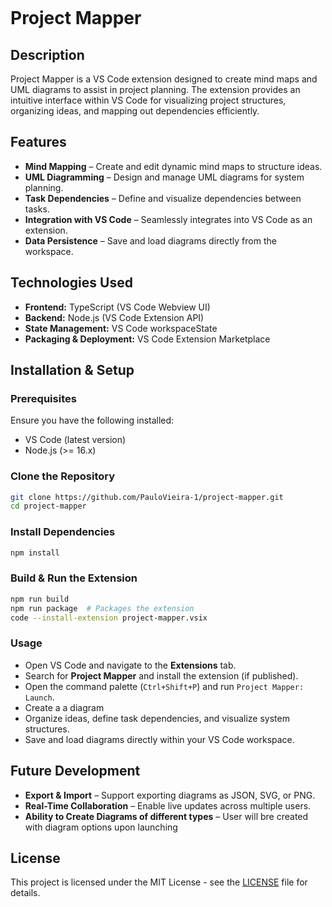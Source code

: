```
```
# Project Mapper 

## Description
Project Mapper is a VS Code extension designed to create mind maps and UML diagrams to assist in project planning. The extension provides an intuitive interface within VS Code for visualizing project structures, organizing ideas, and mapping out dependencies efficiently.

## Features
- **Mind Mapping** – Create and edit dynamic mind maps to structure ideas.
- **UML Diagramming** – Design and manage UML diagrams for system planning.
- **Task Dependencies** – Define and visualize dependencies between tasks.
- **Integration with VS Code** – Seamlessly integrates into VS Code as an extension.
- **Data Persistence** – Save and load diagrams directly from the workspace.

## Technologies Used
- **Frontend:** TypeScript (VS Code Webview UI)
- **Backend:** Node.js (VS Code Extension API)
- **State Management:** VS Code workspaceState
- **Packaging & Deployment:** VS Code Extension Marketplace

## Installation & Setup
### Prerequisites
Ensure you have the following installed:
- VS Code (latest version)
- Node.js (>= 16.x)

### Clone the Repository
```sh
git clone https://github.com/PauloVieira-1/project-mapper.git
cd project-mapper
```

### Install Dependencies
```sh
npm install  
```

### Build & Run the Extension
```sh
npm run build
npm run package  # Packages the extension
code --install-extension project-mapper.vsix 
```

### Usage
- Open VS Code and navigate to the **Extensions** tab.
- Search for **Project Mapper** and install the extension (if published).
- Open the command palette (`Ctrl+Shift+P`) and run `Project Mapper: Launch`.
- Create a a diagram
- Organize ideas, define task dependencies, and visualize system structures.
- Save and load diagrams directly within your VS Code workspace.

## Future Development
- **Export & Import** – Support exporting diagrams as JSON, SVG, or PNG.
- **Real-Time Collaboration** – Enable live updates across multiple users.
- **Ability to Create Diagrams of different types** – User will bre created with diagram options upon launching

## License
This project is licensed under the MIT License - see the [LICENSE](LICENSE) file for details.

```
```
